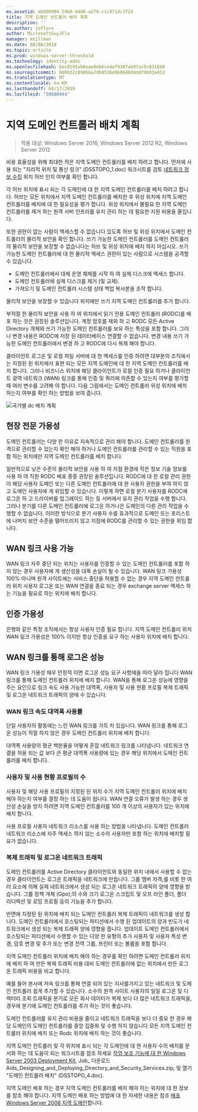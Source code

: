 ```yaml
---
ms.assetid: eb600904-24b8-4488-a278-c1c971dc2f2d
title: 지역 도메인 컨트롤러 배치 계획
description: ''
ms.author: joflore
author: MicrosoftGuyJFlo
manager: mtillman
ms.date: 08/08/2018
ms.topic: article
ms.prod: windows-server-threshold
ms.technology: identity-adds
ms.openlocfilehash: bec8595ab6eae8eb6cedaf9307ab97ac9c8316b8
ms.sourcegitcommit: 0d0b32c8986ba7db9536e0b8648d4ddf9b03e452
ms.translationtype: MT
ms.contentlocale: ko-KR
ms.lasthandoff: 04/17/2019
ms.locfileid: "59880444"
---
```

# <a name="planning-regional-domain-controller-placement"></a>지역 도메인 컨트롤러 배치 계획

>적용 대상: Windows Server 2016, Windows Server 2012 R2, Windows Server 2012

비용 효율성을 위해 최대한 적은 지역 도메인 컨트롤러를 배치 하려고 합니다. 먼저에 사용 되는 "지리적 위치 및 통신 링크" (DSSTOPO_1.doc) 워크시트를 검토 [네트워크 정보 수집](../../ad-ds/plan/Collecting-Network-Information.md) 위치 허브 인지 여부를 확인 합니다.  
  
각 허브 위치에 표시 되는 각 도메인에 대 한 지역 도메인 컨트롤러를 배치 하려고 합니다. 허브는 모든 위치에서 지역 도메인 컨트롤러를 배치한 후 위성 위치에 지역 도메인 컨트롤러를 배치에 대 한 필요성을 평가 합니다. 위성 위치에서 불필요 한 지역 도메인 컨트롤러를 제거 하는 원격 서버 인프라를 유지 관리 하는 데 필요한 지원 비용을 줄입니다.  
  
또한 권한이 없는 사람이 액세스할 수 없습니다 있도록 허브 및 위성 위치에서 도메인 컨트롤러의 물리적 보안을 확인 합니다. 쓰기 가능한 도메인 컨트롤러를 도메인 컨트롤러의 물리적 보안을 보장할 수 없습니다는 허브 및 위성 위치에 배치 하지 마십시오. 쓰기 가능한 도메인 컨트롤러에 대 한 물리적 액세스 권한이 있는 사람으로 시스템을 공격할 수 있습니다.  
  
- 도메인 컨트롤러에서 대체 운영 체제를 시작 하 여 실제 디스크에 액세스 합니다.  
- 도메인 컨트롤러에 실제 디스크를 제거 (및 교체).  
- 가져오기 및 도메인 컨트롤러 시스템 상태 백업 복사본을 조작 합니다.  
  
물리적 보안을 보장할 수 있습니다 위치에만 쓰기 지역 도메인 컨트롤러를 추가 합니다.  
  
부적절 한 물리적 보안을 사용 하 여 위치에서 읽기 전용 도메인 컨트롤러 (RODC)를 배포 하는 것은 권장된 솔루션입니다. 계정 암호를 제외 하 고 RODC 모든 Active Directory 개체와 쓰기 가능한 도메인 컨트롤러를 보유 하는 특성을 포함 합니다. 그러나 변경 내용은 RODC에 저장 된 데이터베이스 연결할 수 없습니다. 변경 내용 쓰기 가능한 도메인 컨트롤러에서 변경 하 고 RODC에 다시 복제 해야 합니다.  
  
클라이언트 로그온 및 로컬 파일 서버에 대 한 액세스를 인증 하려면 대부분의 조직에서는 지정된 된 위치에서 표현 되는 모든 지역 도메인에 대 한 지역 도메인 컨트롤러를 배치 합니다. 그러나 비즈니스 위치에 해당 클라이언트가 로컬 인증 필요 하거나 클라이언트 광역 네트워크 (WAN) 링크를 통해 인증 및 쿼리에 의존할 수 있는지 여부를 평가할 때 여러 변수를 고려해 야 합니다. 다음 그림에서는 도메인 컨트롤러 위성 위치에 배치 하는지 여부를 확인 하는 방법을 보여 줍니다.  
  
![국가별 dc 배치 계획](media/Planning-Regional-Domain-Controller-Placement/49892c8c-2c99-4aab-92ba-808dbc8048e2.gif)  
  
## <a name="onsite-technical-expertise-availability"></a>현장 전문 가용성

도메인 컨트롤러는 다양 한 이유로 지속적으로 관리 해야 합니다. 도메인 컨트롤러를 원격으로 관리할 수 있는지 확인 해야 하거나 도메인 컨트롤러를 관리할 수 있는 직원을 포함 하는 위치에만 지역 도메인 컨트롤러를 배치 합니다.  
  
일반적으로 낮은 수준의 물리적 보안을 사용 하 여 지점 환경에 작은 정보 기술 정보를 사용 하 여 직원 RODC 배포 종종 권장된 솔루션입니다. RODC에 대 한 로컬 관리 권한이 해당 사용자 도메인 또는 다른 도메인 컨트롤러에 대 한 사용자 권한을 부여 하지 않고 도메인 사용자에 게 위임할 수 있습니다. 이렇게 하면 로컬 분기 사용자를 RODC에 로그온 하 고 드라이버를 업그레이드 하는 등 서버에서 유지 관리 작업을 수행 합니다. 그러나 분기를 다른 도메인 컨트롤러에 로그온 하거나은 도메인의 다른 관리 작업을 수행할 수 없습니다. 이러한 방식으로 분기 사용자 수를 효과적으로 도메인 또는 포리스트에 나머지 보안 수준을 떨어뜨리지 않고 지점에 RODC를 관리할 수 있는 권한을 위임 합니다.  
  
## <a name="wan-link-availability"></a>WAN 링크 사용 가능

WAN 링크 자주 중단 되는 위치는 사용자를 인증할 수 있는 도메인 컨트롤러를 포함 하지 않는 경우 사용자에 게 생산성을 대폭 손실이 될 수 있습니다. WAN 링크 가용성 100% 아니며 원격 사이트에는 서비스 중단을 허용할 수 없는 경우 지역 도메인 컨트롤러 위치 사용자 로그온 또는 WAN 연결을 종료 되는 경우 exchange server 액세스 하는 기능을 필요로 하는 위치에 배치 합니다.  
  
## <a name="authentication-availability"></a>인증 가용성

은행와 같은 특정 조직에서는 항상 사용자 인증 필요 합니다. 지역 도메인 컨트롤러 위치 WAN 링크 가용성은 100% 이지만 항상 인증을 요구 하는 사용자 위치에 배치 합니다.  
  
## <a name="logon-performance-over-wan-links"></a>WAN 링크를 통해 로그온 성능

WAN 링크 가용성 매우 안정적 이면 로그온 성능 요구 사항에을 따라 달라 집니다 WAN 링크를 통해 도메인 컨트롤러 위치에 배치 합니다. WAN을 통해 로그온 성능에 영향을 주는 요인으로 링크 속도 사용 가능한 대역폭, 사용자 및 사용 현황 프로필 복제 트래픽 및 로그온 네트워크 트래픽의 양에 수 있습니다.  
  
### <a name="wan-link-speed-and-bandwidth-utilization"></a>WAN 링크 속도 대역폭 사용률

단일 사용자의 활동에는 느린 WAN 링크를 가득 차 있습니다. WAN 링크를 통해 로그온 성능이 적절 하지 않은 경우 도메인 컨트롤러 위치에 배치 합니다.  
  
대역폭 사용량의 평균 백분율을 어떻게 혼잡 네트워크 링크를 나타냅니다. 네트워크 연결을 허용 되는 값 보다 큰 평균 대역폭 사용량에 있는 경우 해당 위치에서 도메인 컨트롤러를 배치 합니다.  
  
### <a name="number-of-users-and-usage-profiles"></a>사용자 및 사용 현황 프로필의 수

사용자 및 해당 사용 프로필의 지정된 된 위치 수가 지역 도메인 컨트롤러 위치에 배치 해야 하는지 여부를 결정 하는 데 도움이 됩니다. WAN 연결 오류가 발생 하는 경우 생산성 손실을 방지 하려면 지역 도메인 컨트롤러를 100 개 이상의 사용자가 있는 위치에 배치 합니다.  
  
사용 프로필 사용자 네트워크 리소스를 사용 하는 방법을 나타냅니다. 도메인 컨트롤러 네트워크 리소스에 자주 액세스 하지 않는 소수의 사용자만 포함 하는 위치에 배치할 필요가 없습니다.  
  
### <a name="logon-network-traffic-vs-replication-traffic"></a>복제 트래픽 및 로그온 네트워크 트래픽

도메인 컨트롤러를 Active Directory 클라이언트와 동일한 위치 내에서 사용할 수 없는 경우 클라이언트는 로그온 트래픽을 네트워크에 만듭니다. 그룹 멤버 자격;를 비롯 한 여러 요소에 의해 실제 네트워크에서 생성 되는 로그온 네트워크 트래픽의 양에 영향을 받습니다. 그룹 정책 개체 (Gpo);의 수와 크기 로그온 스크립트 및 오프 라인 폴더, 폴더 리디렉션 및 로밍 프로필 등의 기능을 추가 합니다.  
  
반면에 지정된 된 위치에 배치 되는 도메인 컨트롤러 복제 트래픽이 네트워크를 생성 합니다. 도메인 컨트롤러에서 호스팅되는 파티션에서 수행 된 업데이트의 양과 빈도가 네트워크에서 생성 되는 복제 트래픽 양에 영향을 줍니다. 업데이트 도메인 컨트롤러에서 호스팅되는 파티션에서 수행할 수 있는 다양 한 유형의 추가 사용자 및 사용자 특성 변경, 암호 변경 및 추가 또는 변경 전역 그룹, 프린터 또는 볼륨을 포함 합니다.  
  
지역 도메인 컨트롤러 위치에 배치 해야 하는 경우를 확인 하려면 도메인 컨트롤러 위치에 배치 하 여 만든 복제 트래픽 비용 대비 도메인 컨트롤러에 없는 위치에서 만든 로그온 트래픽 비용을 비교 합니다.  
  
예를 들어 본사에 저속 링크를 통해 연결 되어 있는 지사를가지고 있는 네트워크 및 도메인 컨트롤러 쉽게 추가할 수 있습니다. 소수의 원격 사이트 사용자의 일일 로그온 및 디렉터리 조회 트래픽을 분기로 모든 회사 데이터가 복제 보다 더 많은 네트워크 트래픽을, 경우에 분기에 도메인 컨트롤러를 추가 하는 것이 좋습니다.  
  
도메인 컨트롤러를 유지 관리 비용을 줄이고 네트워크 트래픽을 보다 더 중요 한 경우 해당 도메인의 도메인 컨트롤러를 중앙 집중화 및 수행 하지 않습니다 모든 지역 도메인 컨트롤러 위치에 배치 또는 Rodc 위치에 배치 하는 것이 좋습니다.  
  
지역 도메인 컨트롤러 및 각 위치에 표시 되는 각 도메인에 대 한 사용자 수의 배치를 문서화 하는 데 도움이 되는 워크시트를 참조 하세요 [작업 보조 기능에 대 한 Windows Server 2003 Deployment Kit](https://go.microsoft.com/fwlink/?LinkID=102558), Job_ 다운로드 Aids_Designing_and_Deploying_Directory_and_Security_Services.zip, 및 열기 "도메인 컨트롤러 배치" (DSSTOPO_4.doc).  
  
지역 도메인 배포 하는 경우 지역 도메인 컨트롤러를 배치 해야 하는 위치에 대 한 정보를 참조 해야 합니다. 지역 도메인 배포 하는 방법에 대 한 자세한 내용은 참조 [배포 Windows Server 2008 지역 도메인](https://technet.microsoft.com/library/cc755118.aspx)합니다.  

